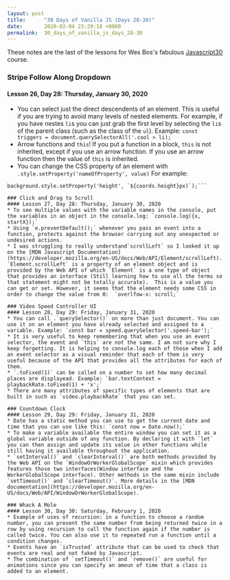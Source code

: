 ```yaml
---
layout: post
title:      "30 Days of Vanilla JS (Days 28-30)"
date:       2020-02-04 23:29:18 +0000
permalink:  30_days_of_vanilla_js_days_28-30
---
```



These notes are the last of the lessons for Wes Bos's fabulous [Javascript30](https://javascript30.com/) course. 

### Stripe Follow Along Dropdown
#### Lesson 26, Day 28: Thursday, January 30, 2020
* You can select just the direct descendents of an element. This is useful if you are trying to avoid many levels of nested elements. For example, if you have nestes `li`s you can just grab the first level by selecting the `li`s of the parent class (such as the class of the `ul`). Example: `const triggers = document.querySelectorAll('.cool > li);`
* Arrow functions and `this`!  If you put a function in a block, `this` is not inherited, except if you use an arrow function.  If you  use an arrow function then the value of `this` is inherited. 
* You can change the CSS property of an element with `.style.setProperty('nameOfProperty', value)` For example: 

```const background = document.querySelector('.dropdownBackground');
background.style.setProperty('height', `${coords.height}px)`);```

### Click and Drag to Scroll
#### Lesson 27, Day 28: Thursday, January 30, 2020
* To see multiple values with the variable names in the console, put the variables in an object in the console.log: `console.log({x, startX});`
* Using `e.preventDefault();` whenever you pass an event into a function, protects against the browser carrying out any unexpected or undesired actions.
* I was struggling to really understand`scrollLeft` so I looked it up on the [MDN Javascript Documentation](https://developer.mozilla.org/en-US/docs/Web/API/Element/scrollLeft). `Element.scrollLeft` is a property of an element object and is provided by the Web API of which `Element` is a one type of object that provides an interface (Still learning how to use all the terms so that statement might not be totally accurate).  This is a value you can get or set. However, it seems that the element needs some CSS in order to change the value from 0:  `overlfow-x: scroll;`

### Video Speed Controller UI
#### Lesson 28, Day 29: Friday, January 31, 2020
* You can call .`querySelector()` on more than just document. You can use it on an element you have already selected and assigned to a variable. Example: `const bar = speed.querySelector('.speed-bar');`
* It is very useful to keep remembering that when you use an event selector, the event and `this` are not the same. I am not sure why I keep forgetting. It is helping to console.log each of those when I add an event selector as a visual reminder that each of them is very useful because of the API that provides all the attributes for each of them.
* `.toFixed(1)` can be called on a number to set how many decimal places are displayead. Example: `bar.textContext = playbackRate.toFixed(1) + 'x';`
* There are many attributes of specific types of elements that are built in such as `video.playbackRate` that you can set.

### Countdown Clock
#### Lesson 29, Day 29: Friday, January 31, 2020
* Date has a static method you can use to get the current date and time that you can use like this: `const now = Date.now();`
* To make a variable available the entire window you can set it as a global variable outside of any function. By declaring it with `let` you can then assign and update its value in other functions while still having it available throughout the application.
* `setInterval()` and `clearInterval()` are both methods provided by the Web API on the `WindowOrWorkerGlobalScope` mixin which provides features those two interfaces(Window interface and the WorkerGlobalScope interface). Other methods in the same mixin include `setTimeout()` and `clearTimeout()`. More details in the [MDN documentation](https://developer.mozilla.org/en-US/docs/Web/API/WindowOrWorkerGlobalScope).

### Whack A Mole
#### Lesson 30, Day 30: Saturday, February 1, 2020
* Example of uses of recursion: in a function to choose a random number, you can prevent the same number from being returned twice in a row by using recursion to call the function again if the number is called twice. You can also use it to repeated run a function until a condition changes.
* Events have an `isTrusted` attribute that can be used to check that events are real and not faked by Javascript.  
* The combination of `setTimeout()` and `remove()` are useful for animations since you can specify an amoun of time that a class is added to an element. 


